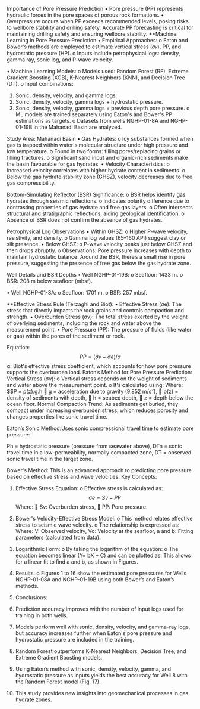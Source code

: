 Importance of Pore Pressure Prediction
•	Pore pressure (PP) represents hydraulic forces in the pore spaces of porous rock formations.
•	Overpressure occurs when PP exceeds recommended levels, posing risks to wellbore stability and drilling safety. Accurate PP forecasting is critical for maintaining drilling safety and ensuring wellbore stability.
**Machine Learning in Pore Pressure Prediction
•	Empirical Approaches:
o	Eaton and Bower's methods are employed to estimate vertical stress (𝜎𝑣), PP, and hydrostatic pressure (HP).
o	Inputs include petrophysical logs: density, gamma ray, sonic log, and P-wave velocity.

•	Machine Learning Models:
o	Models used: Random Forest (RF), Extreme Gradient Boosting (XGB), K-Nearest Neighbors (KNN), and Decision Tree (DT).
o	Input combinations: 
1.	Sonic, density, velocity, and gamma logs.
2.	Sonic, density, velocity, gamma logs + hydrostatic pressure.
3.	Sonic, density, velocity, gamma logs + previous depth pore pressure.
o	ML models are trained separately using Eaton's and Bower's PP estimations as targets.
o	Datasets from wells NGHP-01-8A and NGHP-01-19B in the Mahanadi Basin are analyzed.

Study Area: Mahanadi Basin
•	Gas Hydrates:
o	Icy substances formed when gas is trapped within water's molecular structure under high pressure and low temperature.
o	Found in two forms: filling pores/replacing grains or filling fractures.
o	Significant sand input and organic-rich sediments make the basin favourable for gas hydrates.
•	Velocity Characteristics:
o	Increased velocity correlates with higher hydrate content in sediments.
o	Below the gas hydrate stability zone (GHSZ), velocity decreases due to free gas compressibility.

Bottom-Simulating Reflector (BSR) Significance: 
o	BSR helps identify gas hydrates through seismic reflections.
o	Indicates polarity difference due to contrasting properties of gas hydrate and free gas layers.
o	Often intersects structural and stratigraphic reflections, aiding geological identification.
o	Absence of BSR does not confirm the absence of gas hydrates.

Petrophysical Log Observations
•	Within GHSZ: 
o	Higher P-wave velocity, resistivity, and density.
o	Gamma log values (65–160 API) suggest clay or silt presence.
•	Below GHSZ: 
o	P-wave velocity peaks just below GHSZ and then drops abruptly.
o	Observations: 
	Pore pressure increases with depth to maintain hydrostatic balance.
	Around the BSR, there’s a small rise in pore pressure, suggesting the presence of free gas below the gas hydrate zone.

Well Details and BSR Depths
•	Well NGHP-01-19B: 
o	Seafloor: 1433 m.
o	BSR: 208 m below seafloor (mbsf).

•	Well NGHP-01-8A: 
o	Seafloor: 1701 m.
o	BSR: 257 mbsf.

**Effective Stress Rule (Terzaghi and Biot):
•	Effective Stress (σe): The stress that directly impacts the rock grains and controls compaction and strength.
•	Overburden Stress (σv): The total stress exerted by the weight of overlying sediments, including the rock and water above the measurement point.
•	Pore Pressure (PP): The pressure of fluids (like water or gas) within the pores of the sediment or rock.

Equation:     $$PP=(σv−σe)/α$$
α: Biot's effective stress coefficient, which accounts for how pore pressure supports the overburden load.
Eaton’s Method for Pore Pressure Prediction:
Vertical Stress (σv):
o	Vertical stress depends on the weight of sediments and water above the measurement point.
o	It's calculated using:
                             Where: $$P = ρ(z).g.h
	g = acceleration due to gravity (9.852 m/s²),
	ρ(z) = density of sediments with depth,
	h = seabed depth,
	z = depth below the ocean floor.
Normal Compaction Trend:
As sediments get buried, they compact under increasing overburden stress, which reduces porosity and changes properties like sonic travel time.


Eaton’s Sonic Method:Uses sonic compressional travel time to estimate pore pressure:
 
Ph = hydrostatic pressure (pressure from seawater above),
DTn = sonic travel time in a low-permeability, normally compacted zone,
DT = observed sonic travel time in the target zone.

Bower's Method:
This is an advanced approach to predicting pore pressure based on effective stress and wave velocities.
Key Concepts:
1.	Effective Stress Equation:
o	Effective stress is calculated as: $$σe=Sv−PP$$
Where: 
	Sv: Overburden stress,
	PP: Pore pressure.

2.	Bower's Velocity-Effective Stress Model:
o	This method relates effective stress to seismic wave velocity.
o	The relationship is expressed as: 
Where: 
	V: Observed velocity,
	Vo: Velocity at the seafloor,
	a and b: Fitting parameters (calculated from data).
3.	Logarithmic Form:
o	By taking the logarithm of the equation: 
o	The equation becomes linear (Y= bX + C) and can be plotted as: 
This allows for a linear fit to find a and b, as shown in Figures.

4.	Results:
o	Figures 1 to 16 show the estimated pore pressures for Wells NGHP-01-08A and NGHP-01-19B using both Bower’s and Eaton’s methods.


6.	Conclusions:
1.	Prediction accuracy improves with the number of input logs used for training in both wells.
2.	Models perform well with sonic, density, velocity, and gamma-ray logs, but accuracy increases further when Eaton's pore pressure and hydrostatic pressure are included in the training.
3.	Random Forest outperforms K-Nearest Neighbors, Decision Tree, and Extreme Gradient Boosting models.
4.	Using Eaton’s method with sonic, density, velocity, gamma, and hydrostatic pressure as inputs yields the best accuracy for Well 8 with the Random Forest model (Fig. 17).
5.	This study provides new insights into geomechanical processes in gas hydrate zones.




